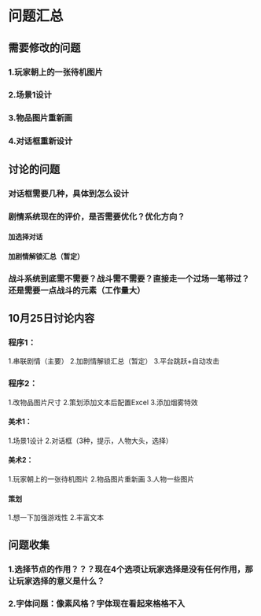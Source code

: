 # 问题汇总
## 需要修改的问题
### 1.玩家朝上的一张待机图片
### 2.场景1设计
### 3.物品图片重新画
### 4.对话框重新设计

## 讨论的问题
### 对话框需要几种，具体到怎么设计
### 剧情系统现在的评价，是否需要优化？优化方向？
#### 加选择对话
#### 加剧情解锁汇总（暂定）

### 战斗系统到底需不需要？战斗需不需要？直接走一个过场一笔带过？还是需要一点战斗的元素（工作量大）
## 10月25日讨论内容
### 程序1：
1.串联剧情（主要）
2.加剧情解锁汇总（暂定）
3.平台跳跃+自动攻击

### 程序2：
1.改物品图片尺寸
2.策划添加文本后配置Excel
3.添加烟雾特效

#### 美术1：
1.场景1设计
2.对话框（3种，提示，人物大头，选择）
#### 美术2：
1.玩家朝上的一张待机图片
2.物品图片重新画
3.人物一些图片
#### 策划
1.想一下加强游戏性
2.丰富文本

## 问题收集
### 1.选择节点的作用？？？现在4个选项让玩家选择是没有任何作用，那让玩家选择的意义是什么？
### 2.字体问题：像素风格？字体现在看起来格格不入
